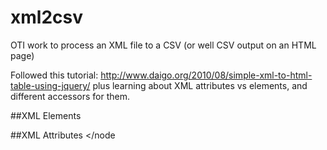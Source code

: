 xml2csv
=======

OTI work to process an XML file to a CSV (or well CSV output on an HTML page)

Followed this tutorial: http://www.daigo.org/2010/08/simple-xml-to-html-table-using-jquery/ 
plus learning about XML attributes vs elements, and different accessors for them.

##XML Elements
  <zone>
     <node></node>
  </zone>
            
##XML Attributes
  <zone>
    <node id="###" lat="####"></node
  </zone>
